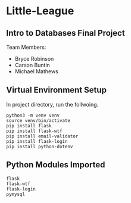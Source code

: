 # Little-League

## Intro to Databases Final Project
Team Members:
- Bryce Robinson
- Carson Buntin
- Michael Mathews

## Virtual Environment Setup
In project directory, run the follwoing.
```
python3 -m venv venv
source venv/bin/activate
pip install flask
pip install flask-wtf
pip install email-validator
pip install flask-login
pip install python-dotenv
```

## Python Modules Imported
```
flask
flask-wtf
flask-login
pymysql
```
